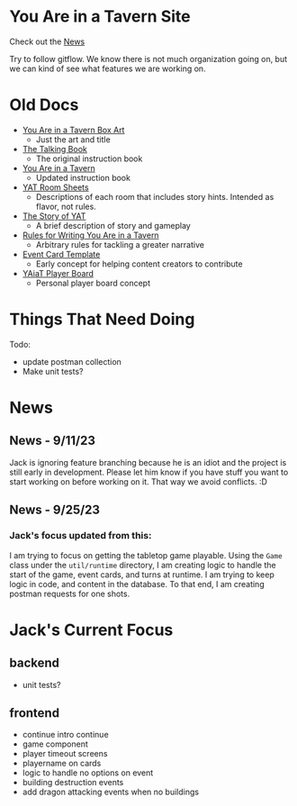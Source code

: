# You Are in a Tavern Site

Check out the [News](#news)

Try to follow gitflow. We know there is not much organization going on, but we can kind of see what features we are working on.

# Old Docs
- [You Are in a Tavern Box Art](https://docs.google.com/document/d/1t64hsDJ6WiO3oIYUGvomHXIhcLPSDecIV8YjTyGsPcg/edit?usp=sharing)
  - Just the art and title
- [The Talking Book](https://docs.google.com/document/d/12VaWm4J_caX35TpHljr-HoqEE5zvAIqfKRdgFjO1SqI/edit?usp=sharing)
  - The original instruction book
- [You Are in a Tavern](https://docs.google.com/document/d/1pKVyV3zGqGV6091TvOQFXJ15XwxpXRSiNSdScyjGSNo/edit?usp=sharing)
  - Updated instruction book
- [YAT Room Sheets](https://docs.google.com/document/d/1FYZqVperLuIDEKf2PohFSO-Rhb6Kg7jmIk13lkKzMO8/edit?usp=sharing)
  - Descriptions of each room that includes story hints. Intended as flavor, not rules.
- [The Story of YAT](https://docs.google.com/document/d/13z3lfc2Ltgb9KXARTSRNRz6eLZriASNIwJlATmtEWtw/edit?usp=sharing)
  - A brief description of story and gameplay
- [Rules for Writing You Are in a Tavern](https://docs.google.com/document/d/1RHBEsj21cy9l4GcYb3e2E6my67IWgFKI7lzRj6PqCts/edit?usp=sharing)
  - Arbitrary rules for tackling a greater narrative
- [Event Card Template](https://docs.google.com/document/d/1MNzGSlnhqMk4UQMEN-msbI9lYVrcLff71nobwEousvI/edit?usp=sharing)
  - Early concept for helping content creators to contribute
- [YAiaT Player Board](https://docs.google.com/document/d/1DV8Vpi5Rwy3ImJIhv2f__jY0y_E-5NraZ0hIwS0P4zc/edit?usp=sharing)
  - Personal player board concept

# Things That Need Doing
Todo:
- update postman collection
- Make unit tests?

# News
## News - 9/11/23
Jack is ignoring feature branching because he is an idiot and the project is still early in development. Please let him know if you have stuff you want to start working on before working on it. That way we avoid conflicts. :D
## News - 9/25/23
### Jack's focus updated from this:
I am trying to focus on getting the tabletop game playable. Using the `Game` class under the `util/runtime` directory, I am creating logic to handle the start of the game, event cards, and turns at runtime. I am trying to keep logic in code, and content in the database. To that end, I am creating postman requests for one shots.

# Jack's Current Focus
## backend
- unit tests?
## frontend 
- continue intro continue
- game component
- player timeout screens
- playername on cards
- logic to handle no options on event
- building destruction events
- add dragon attacking events when no buildings

